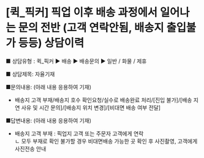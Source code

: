# [퀵_픽커] 픽업 이후 배송 과정에서 일어나는 문의 전반 (고객 연락안됨, 배송지 출입불가 등등) 상담이력

■ 상담유형 : 퀵\_픽커 ▶ 배송 ▶ 배송문의 ▶ 일반 / 화물 / 제휴

■ 상담제목: 자율기재

■문의내용: (아래 내용 응용하여 기재)  
- 배송지 고객 부재/배송지 호수 확인요청/실수로 배송완료 처리/[진입 불가]/[배송 지연 사유 및 시간 문의]/[배송지 위치 변경]/[비대면 배송 여부 전달]

■답변내용: (아래 내용 응용하여 기재)  
- 배송지 고객 부재 : 픽업지 고객 또는 주문자 고객에게 연락  
ㄴ 모두 부재로 확인 불가할 경우 비대면배송 가능한 곳 확인 후 사진촬영, 고객에게 사진전송 안내